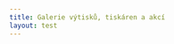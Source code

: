 ```yaml
---
title: Galerie výtisků, tiskáren a akcí
layout: test
---
```


<style type="text/css">#picasaPhotos img {border: 1px solid #000; margin: 5px 5px 5px 5px;}</style><pre id="picasaSubtitle"></pre><div id="picasaPhotos"></div><script src="https://ajax.googleapis.com/ajax/libs/jquery/1.6.2/jquery.min.js" type="text/javascript"></script><script src="javascripts/picasa.js" type="text/javascript"></script><link rel="stylesheet" href="stylesheets/styles.css" type="text/css" media="screen" /><script type="text/javascript">loadPicasaAlbum("dustingraves", "YumaTerritorialPrison");</script></div>
